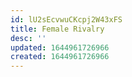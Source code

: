 ```yaml
---
id: lU2sEcvwuCKcpj2W43xFS
title: Female Rivalry
desc: ''
updated: 1644961726966
created: 1644961726966
---
```


